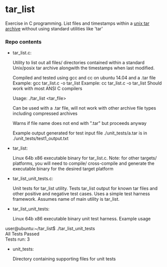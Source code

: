 # tar_list
Exercise in C programming. List files and timestamps within a [unix tar archive][1] without using standard utilities like 'tar'

### Repo contents

* tar_list.c:
 
    Utility to list out all files/ directories contained within a standard 
    Unix/posix tar archive alongwith the timestamps when last modified. 

    Compiled and tested using gcc and cc  on ubuntu 14.04 and a .tar file
       Example:  gcc tar_list.c -o tar_list
       Example:  cc tar_list.c -o tar_list
    Should work with most ANSI C compilers

    Usage: ./tar_list <tar_file>

    Can be used with a .tar file, will not work with other archive file types including 
    compressed archives

    Warns if file name does not end with ".tar" but proceeds anyway

    Example output generated for test input file ./unit_tests/a.tar is in ./unit_tests/test1_output.txt

* tar_list:
 
   Linux 64b x86 executable binary for tar_list.c. Note: for other targets/ platforms, you will need to compile/ cross-compile and generate the executable binary for the desired target platform 

* tar_list_unit_tests.c:

    Unit tests for tar_list utility. Tests tar_list output for known tar files and other positive and negative test cases. Uses a simple test harness framework. Assumes name of main utility is tar_list.  
    
* tar_list_unit_tests:
 
    Linux 64b x86 executable binary unit test harness. Example usage

user@ubuntu:~/tar_list$ ./tar_list_unit_tests  
All Tests Passed  
Tests run: 3

* unit_tests:
 
    Directory containing supporting files for unit tests
 

 [1]: https://en.wikipedia.org/wiki/Tar_%28computing%29 

